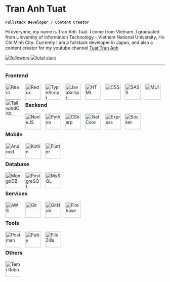# Tran Anh Tuat

**`Fullstack Developer / Content Creator`**

Hi everyone, my name is Tran Anh Tuat. I come from Vietnam. I graduated from University of Information Technology - Vietnam National University, Ho Chi Minh City. Currently I am a fullstack developer in Japan, and also a content creator for my youtube channel [Tuat Tran Anh](https://www.youtube.com/c/tuattrananh?sub_confirmation=1)

  <p align="left">
      <!--<a href="https://www.youtube.com/c/tuattrananh?sub_confirmation=1">
         <img alt="youtube subscribers" title="Subscribe to my YouTube channel" src="https://custom-icon-badges.demolab.com/youtube/channel/subscribers/UCnNgtK4tGlWcceXVzoyTg8Q?color=%23E05D44&label=SUBSCRIBE&logo=video&logoColor=white&style=for-the-badge&labelColor=CE4630"/></a> 
      <a href="https://www.youtube.com/c/tuattrananh">
         <img alt="youtube views" title="YouTube views" src="https://custom-icon-badges.demolab.com/youtube/channel/views/UCnNgtK4tGlWcceXVzoyTg8Q?color=%23E1AD0E&logo=eye&logoColor=white&style=for-the-badge&labelColor=C79600"/></a>-->
      <a href="https://github.com/trananhtuat?tab=followers">
         <img alt="followers" title="Follow me on Github" src="https://custom-icon-badges.demolab.com/github/followers/trananhtuat?color=236ad3&labelColor=1155ba&style=for-the-badge&logo=person-add&label=Follow&logoColor=white"/></a>
      <a href="https://github.com/trananhtuat?tab=repositories&sort=stargazers">
         <img alt="total stars" title="Total stars on GitHub" src="https://custom-icon-badges.demolab.com/github/stars/trananhtuat?color=55960c&style=for-the-badge&labelColor=488207&logo=star"/></a>
   </p>

---

### Frontend

<img align="left" alt="React" width="50px" style="padding-right:10px;" src="https://cdn.jsdelivr.net/gh/devicons/devicon/icons/react/react-original.svg" />
<img align="left" alt="Redux" width="50px" style="padding-right:10px;" src="https://cdn.jsdelivr.net/gh/devicons/devicon/icons/redux/redux-original.svg" />
<img align="left" alt="TypeScript" width="50px" style="padding-right:10px;" src="https://cdn.jsdelivr.net/gh/devicons/devicon/icons/typescript/typescript-plain.svg" />
<img align="left" alt="JavaScript" width="50px" style="padding-right:10px;" src="https://cdn.jsdelivr.net/gh/devicons/devicon/icons/javascript/javascript-plain.svg" />
<img align="left" alt="HTML" width="50px" style="padding-right:10px;" src="https://cdn.jsdelivr.net/gh/devicons/devicon/icons/html5/html5-plain.svg" />
<img align="left" alt="CSS" width="50px" style="padding-right:10px;" src="https://cdn.jsdelivr.net/gh/devicons/devicon/icons/css3/css3-plain.svg" />
<img align="left" alt="SASS" width="50px" style="padding-right:10px;" src="https://cdn.jsdelivr.net/gh/devicons/devicon/icons/sass/sass-original.svg" />
<img align="left" alt="MUI" width="50px" style="padding-right:10px;" src="https://cdn.jsdelivr.net/gh/devicons/devicon/icons/materialui/materialui-original.svg" />
<img align="left" alt="TailwindCSS" width="50px" style="padding-right:10px;" src="https://cdn.jsdelivr.net/gh/devicons/devicon/icons/tailwindcss/tailwindcss-plain.svg" /><br />

<br/>

### Backend

<img align="left" alt="NodeJS" width="50px" style="padding-right:10px;" src="https://cdn.jsdelivr.net/gh/devicons/devicon/icons/nodejs/nodejs-original.svg" />
<img align="left" alt="Python" width="50px" style="padding-right:10px;" src="https://cdn.jsdelivr.net/gh/devicons/devicon/icons/python/python-plain.svg" />
<img align="left" alt="CSharp" width="50px" style="padding-right:10px;" src="https://cdn.jsdelivr.net/gh/devicons/devicon/icons/csharp/csharp-original.svg" />
<img align="left" alt=".Net Core" width="50px" style="padding-right:10px;" src="https://cdn.jsdelivr.net/gh/devicons/devicon/icons/dotnetcore/dotnetcore-original.svg" />
<img align="left" alt="Express" width="50px" style="padding-right:10px;" src="https://cdn.jsdelivr.net/gh/devicons/devicon/icons/express/express-original.svg" />
<img align="left" alt="Socket" width="50px" style="padding-right:10px;" src="https://cdn.jsdelivr.net/gh/devicons/devicon/icons/socketio/socketio-original-wordmark.svg" /><br />

<br/>

### Mobile

<img align="left" alt="Android" width="50px" style="padding-right:10px;" src="https://cdn.jsdelivr.net/gh/devicons/devicon/icons/android/android-original-wordmark.svg" />
<img align="left" alt="Kotlin" width="50px" style="padding-right:10px;" src="https://cdn.jsdelivr.net/gh/devicons/devicon/icons/kotlin/kotlin-original.svg" />
<img align="left" alt="Flutter" width="50px" style="padding-right:10px;" src="https://cdn.jsdelivr.net/gh/devicons/devicon/icons/flutter/flutter-original.svg" /><br />

<br/>

### Database

<img align="left" alt="MongoDB" width="50px" style="padding-right:10px;" src="https://cdn.jsdelivr.net/gh/devicons/devicon/icons/mongodb/mongodb-original.svg" />
<img align="left" alt="PostgreSQL" width="50px" style="padding-right:10px;" src="https://cdn.jsdelivr.net/gh/devicons/devicon/icons/postgresql/postgresql-original.svg" />
<img align="left" alt="MySQL" width="50px" style="padding-right:10px;" src="https://cdn.jsdelivr.net/gh/devicons/devicon/icons/mysql/mysql-original-wordmark.svg" /><br />

<br/>

### Services

<img align="left" alt="AWS" width="50px" style="padding-right:10px;" src="https://cdn.jsdelivr.net/gh/devicons/devicon/icons/amazonwebservices/amazonwebservices-plain-wordmark.svg" />
<img align="left" alt="Git" width="50px" style="padding-right:10px;" src="https://cdn.jsdelivr.net/gh/devicons/devicon/icons/git/git-original.svg" />
<img align="left" alt="GitHub" width="50px" style="padding-right:10px;" src="https://user-images.githubusercontent.com/67447840/220037637-cff5669e-da0e-45de-98f1-cdf5b67fff26.png" />
<img align="left" alt="Firebase" width="50px" style="padding-right:10px;" src="https://cdn.jsdelivr.net/gh/devicons/devicon/icons/firebase/firebase-plain-wordmark.svg" /><br />

<br/>

### Tools

<img align="left" alt="Postman" width="50px" style="padding-right:10px;" src="https://user-images.githubusercontent.com/67447840/220038329-e5213d83-ec34-4a82-9647-1b70ff8f2bfe.png" />
<img align="left" alt="Putty" width="50px" style="padding-right:10px;" src="https://cdn.jsdelivr.net/gh/devicons/devicon/icons/putty/putty-original.svg" />
<img align="left" alt="FileZilla" width="50px" style="padding-right:10px;" src="https://cdn.jsdelivr.net/gh/devicons/devicon/icons/filezilla/filezilla-plain.svg" /><br />

<br/>

### Others

<img title="Temi Robo" align="left" alt="Temi Robo" width="50px" style="padding-right:10px;" src="https://user-images.githubusercontent.com/67447840/220040155-de098efa-a4c3-42d3-ae99-724e09360704.png" /><br />
